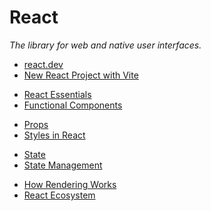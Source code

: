 # React

_The library for web and native user interfaces._

- [react.dev](https://react.dev/)
- [New React Project with Vite](./new-react-project.md)

<div></div>

- [React Essentials](./react-essentials.md)
- [Functional Components](./functional-components.md)

<div></div>

- [Props](./props.md)
- [Styles in React](./styles-in-react.md)

<div></div>

- [State](./state.md)
- [State Management](./state-management.md)

<div></div>

- [How Rendering Works](./how-rendering-works.md)
- [React Ecosystem](./react-ecosystem.md)

<div></div>

<!-- ```
"rules": {
  "react/prop-types": "off"
}
``` -->
